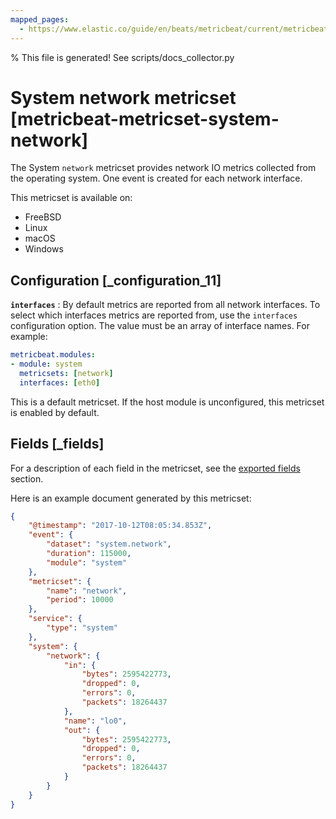 ```yaml
---
mapped_pages:
  - https://www.elastic.co/guide/en/beats/metricbeat/current/metricbeat-metricset-system-network.html
---
```


% This file is generated! See scripts/docs_collector.py

# System network metricset [metricbeat-metricset-system-network]

The System `network` metricset provides network IO metrics collected from the operating system. One event is created for each network interface.

This metricset is available on:

* FreeBSD
* Linux
* macOS
* Windows


## Configuration [_configuration_11]

**`interfaces`**
:   By default metrics are reported from all network interfaces. To select which interfaces metrics are reported from, use the `interfaces` configuration option. The value must be an array of interface names. For example:

```yaml
metricbeat.modules:
- module: system
  metricsets: [network]
  interfaces: [eth0]
```

This is a default metricset. If the host module is unconfigured, this metricset is enabled by default.

## Fields [_fields]

For a description of each field in the metricset, see the [exported fields](/reference/metricbeat/exported-fields-system.md) section.

Here is an example document generated by this metricset:

```json
{
    "@timestamp": "2017-10-12T08:05:34.853Z",
    "event": {
        "dataset": "system.network",
        "duration": 115000,
        "module": "system"
    },
    "metricset": {
        "name": "network",
        "period": 10000
    },
    "service": {
        "type": "system"
    },
    "system": {
        "network": {
            "in": {
                "bytes": 2595422773,
                "dropped": 0,
                "errors": 0,
                "packets": 18264437
            },
            "name": "lo0",
            "out": {
                "bytes": 2595422773,
                "dropped": 0,
                "errors": 0,
                "packets": 18264437
            }
        }
    }
}
```
